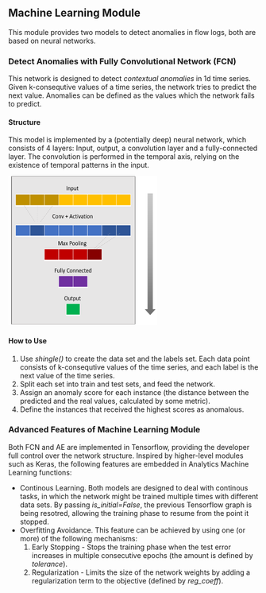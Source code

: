 ## Machine Learning Module
This module provides two models to detect anomalies in flow logs, both are based on neural networks.
### Detect Anomalies with Fully Convolutional Network (FCN)
This network is designed to detect *contextual anomalies* in 1d time series. Given k-consequtive values of a time series,
the network tries to predict the next value. Anomalies can be defined as the values which the network fails to predict.

#### Structure
This model is implemented by a (potentially deep) neural network, which consists of 4 layers: Input, output, a convolution layer 
and a fully-connected layer. The convolution is performed in the temporal axis, relying on the existence of temporal patterns
in the input. 

<img src="images/structure.png" alt="alt text" width="300" height="300">  

#### How to Use
1. Use *shingle()* to create the data set and the labels set. Each data point consists of k-consequtive values of the time series,
and each label is the next value of the time series.
2. Split each set into train and test sets, and feed the network.
3. Assign an anomaly score for each instance (the distance between the predicted and the real values, calculated by some metric).
4. Define the instances that received the highest scores as anomalous.

### Advanced Features of Machine Learning Module
Both FCN and AE are implemented in Tensorflow, providing the developer full control over the network structure. 
Inspired by higher-level modules such as Keras, the following features are embedded in Analytics Machine Learning functions:
* Continous Learning. Both models are designed to deal with continous tasks, in which the network might be trained multiple times
with different data sets. By passing *is_initial=False*, the previous Tensorflow graph is being resotred, allowing the training phase
to resume from the point it stopped.
* Overfitting Avoidance. This feature can be achieved by using one (or more) of the following mechanisms:
  1. Early Stopping - Stops the training phase when the test error increases in multiple consecutive epochs (the amount is defined by *tolerance*).
  2. Regularization - Limits the size of the network weights by adding a regularization term to the objective (defined by *reg_coeff*).

